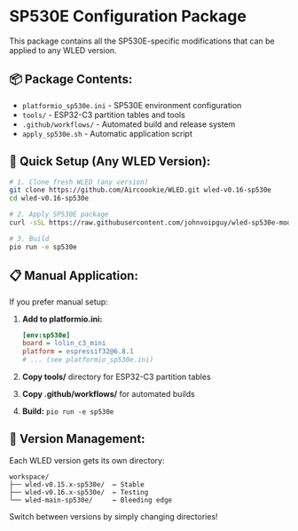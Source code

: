 # SP530E Configuration Package

This package contains all the SP530E-specific modifications that can be applied to any WLED version.

## 📦 Package Contents:
- `platformio_sp530e.ini` - SP530E environment configuration
- `tools/` - ESP32-C3 partition tables and tools
- `.github/workflows/` - Automated build and release system
- `apply_sp530e.sh` - Automatic application script

## 🚀 Quick Setup (Any WLED Version):

```bash
# 1. Clone fresh WLED (any version)
git clone https://github.com/Aircoookie/WLED.git wled-v0.16-sp530e
cd wled-v0.16-sp530e

# 2. Apply SP530E package
curl -sSL https://raw.githubusercontent.com/johnvoipguy/wled-sp530e-mods/main/sp530e_config_package/apply_sp530e.sh | bash

# 3. Build
pio run -e sp530e
```

## 📋 Manual Application:

If you prefer manual setup:

1. **Add to platformio.ini:**
   ```ini
   [env:sp530e]
   board = lolin_c3_mini
   platform = espressif32@6.8.1
   # ... (see platformio_sp530e.ini)
   ```

2. **Copy tools/** directory for ESP32-C3 partition tables

3. **Copy .github/workflows/** for automated builds

4. **Build:** `pio run -e sp530e`

## 🔄 Version Management:

Each WLED version gets its own directory:
```
workspace/
├── wled-v0.15.x-sp530e/  ← Stable
├── wled-v0.16.x-sp530e/  ← Testing  
└── wled-main-sp530e/     ← Bleeding edge
```

Switch between versions by simply changing directories!